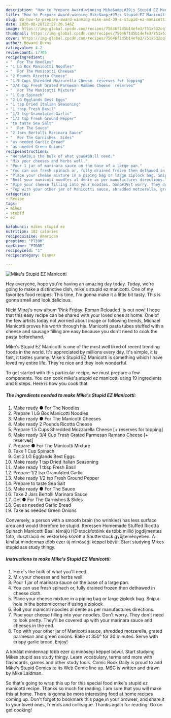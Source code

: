 ```yaml
---
description: "How to Prepare Award-winning Mike&amp;#39;s Stupid EZ Manicotti"
title: "How to Prepare Award-winning Mike&amp;#39;s Stupid EZ Manicotti"
slug: 82-how-to-prepare-award-winning-mike-and-39-s-stupid-ez-manicotti
date: 2020-08-28T22:27:20.546Z
image: https://img-global.cpcdn.com/recipes/75646f1d5b14efe3/751x532cq70/mikes-stupid-ez-manicotti-recipe-main-photo.jpg
thumbnail: https://img-global.cpcdn.com/recipes/75646f1d5b14efe3/751x532cq70/mikes-stupid-ez-manicotti-recipe-main-photo.jpg
cover: https://img-global.cpcdn.com/recipes/75646f1d5b14efe3/751x532cq70/mikes-stupid-ez-manicotti-recipe-main-photo.jpg
author: Howard Burns
ratingvalue: 4.2
reviewcount: 17705
recipeingredient:
- "  For The Noodles"
- "1 LG Box Manicotti Noodles"
- "  For The Manicotti Cheeses"
- "2 Pounds Ricotta Cheese"
- "1.5 Cups Shredded Mozzarella Cheese  reserves for topping"
- "3/4 Cup Fresh Grated Parmesan Ramano Cheese  reserves"
- "  For The Manicotti Mixture"
- "1 Cup Spinach"
- "2 LG Egglands Best Eggs"
- "1 tsp Dried Italian Seasoning"
- "1 tbsp Fresh Basil"
- "1/2 tsp Granulated Garlic"
- "1/2 tsp Fresh Ground Pepper"
- "to taste Sea Salt"
- "  For The Sauce"
- "2 Jars Bertolli Marinara Sauce"
- "  For The Garnishes  Sides"
- "as needed Garlic Bread"
- "as needed Green Onions"
recipeinstructions:
- "Here&#39;s the bulk of what you&#39;ll need."
- "Mix your cheeses and herbs well."
- "Pour 1 jar of marinara sauce on the base of a large pan."
- "You can use fresh spinach or, fully drained frozen then dethawed in cheese cloth."
- "Place your cheese mixture in a piping bag or large ziplock bag. Snip a hole in the bottom corner if using a ziplock"
- "Boil your manicoti noodles al dente as per manufactures directions."
- "Pipe your cheese filling into your noodles. Don&#39;t worry. They don&#39;t need to look pretty. They&#39;ll be covered up with your marinara sauce and cheeses in the end."
- "Top with your other jar of Manicotti sauce, shredded motzerella, grated parmesan and green onions. Bake at 350° for 30 minutes. Serve with crispy garlic bread. Enjoy!"
categories:
- Recipe
tags:
- mikes
- stupid
- ez

katakunci: mikes stupid ez 
nutrition: 182 calories
recipecuisine: American
preptime: "PT39M"
cooktime: "PT60M"
recipeyield: "1"
recipecategory: Dinner

---
```



![Mike&#39;s Stupid EZ Manicotti](https://img-global.cpcdn.com/recipes/75646f1d5b14efe3/751x532cq70/mikes-stupid-ez-manicotti-recipe-main-photo.jpg)

Hey everyone, hope you're having an amazing day today. Today, we're going to make a distinctive dish, mike&#39;s stupid ez manicotti. One of my favorites food recipes. This time, I'm gonna make it a little bit tasty. This is gonna smell and look delicious.

Nicki Minaj&#39;s new album &#39;Pink Friday: Roman Reloaded&#39; is out now! I hope that this easy recipe can be shared with your loved ones at home. One of the few artists today not worried about image or following trends, Michael Manicotti proves his worth through his. Manicotti pasta tubes stuffed with a cheese and sausage filling are easy because you don&#39;t need to cook the pasta beforehand.

Mike&#39;s Stupid EZ Manicotti is one of the most well liked of recent trending foods in the world. It's appreciated by millions every day. It's simple, it is fast, it tastes yummy. Mike&#39;s Stupid EZ Manicotti is something which I have loved my entire life. They're nice and they look wonderful.


To get started with this particular recipe, we must prepare a few components. You can cook mike&#39;s stupid ez manicotti using 19 ingredients and 8 steps. Here is how you cook that.

<!--inarticleads1-->

##### The ingredients needed to make Mike&#39;s Stupid EZ Manicotti:

1. Make ready  ● For The Noodles
1. Prepare 1 LG Box Manicotti Noodles
1. Make ready  ● For The Manicotti Cheeses
1. Make ready 2 Pounds Ricotta Cheese
1. Prepare 1.5 Cups Shredded Mozzarella Cheese [+ reserves for topping]
1. Make ready 3/4 Cup Fresh Grated Parmesan Ramano Cheese [+ reserves]
1. Prepare  ● For The Manicotti Mixture
1. Take 1 Cup Spinach
1. Get 2 LG Egglands Best Eggs
1. Make ready 1 tsp Dried Italian Seasoning
1. Make ready 1 tbsp Fresh Basil
1. Prepare 1/2 tsp Granulated Garlic
1. Make ready 1/2 tsp Fresh Ground Pepper
1. Prepare to taste Sea Salt
1. Make ready  ● For The Sauce
1. Take 2 Jars Bertolli Marinara Sauce
1. Get  ● For The Garnishes &amp; Sides
1. Get as needed Garlic Bread
1. Take as needed Green Onions


Conversely, a person with a smooth brain (no wrinkles) has less surface area and would therefore be stupid. Keressen Homemade Stuffed Ricotta Spinach Manicotti Basil témájú HD stockfotóink és több millió jogdíjmentes fotó, illusztráció és vektorkép között a Shutterstock gyűjteményében. A kínálat mindennap több ezer új minőségi képpel bővül. Start studying Mikes stupid ass study thingy. 

<!--inarticleads2-->

##### Instructions to make Mike&#39;s Stupid EZ Manicotti:

1. Here&#39;s the bulk of what you&#39;ll need.
1. Mix your cheeses and herbs well.
1. Pour 1 jar of marinara sauce on the base of a large pan.
1. You can use fresh spinach or, fully drained frozen then dethawed in cheese cloth.
1. Place your cheese mixture in a piping bag or large ziplock bag. Snip a hole in the bottom corner if using a ziplock
1. Boil your manicoti noodles al dente as per manufactures directions.
1. Pipe your cheese filling into your noodles. Don&#39;t worry. They don&#39;t need to look pretty. They&#39;ll be covered up with your marinara sauce and cheeses in the end.
1. Top with your other jar of Manicotti sauce, shredded motzerella, grated parmesan and green onions. Bake at 350° for 30 minutes. Serve with crispy garlic bread. Enjoy!


A kínálat mindennap több ezer új minőségi képpel bővül. Start studying Mikes stupid ass study thingy. Learn vocabulary, terms and more with flashcards, games and other study tools. Comic Book Daily is proud to add Mike&#39;s Stupid Comics to its Web Comic line up. MSC is written and drawn by Mike Laidman. 

So that's going to wrap this up for this special food mike&#39;s stupid ez manicotti recipe. Thanks so much for reading. I am sure that you will make this at home. There is gonna be more interesting food at home recipes coming up. Don't forget to bookmark this page in your browser, and share it to your loved ones, friends and colleague. Thanks again for reading. Go on get cooking!
